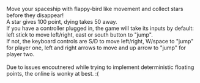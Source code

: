 Move your spaceship with flappy-bird like movement and collect stars before they disappear! <br/> 
A star gives 100 point, dying takes 50 away. <br/> 
If you have a controller plugged in, the game will take its inputs by default: left stick to move left/right, east or south button to "jump". <br/> 
If not, the keyboard controls are S/D to move left/right, W/space to "jump" for player one, left and right arrows to move and up arrow to "jump" for player two. <br/> 
 <br/> 
Due to issues encoutnered while trying to implement deterministic floating points, the online is wonky at best. :( <br/> 
